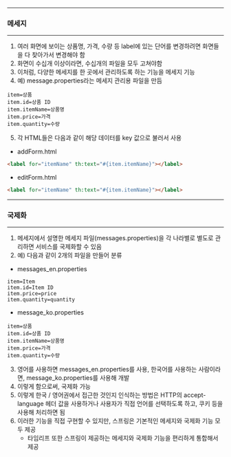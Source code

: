 -----
### 메세지
-----
1. 여러 화면에 보이는 상품명, 가격, 수량 등 label에 있는 단어를 변경하려면 화면들을 다 찾아가서 변경해야 함
2. 화면이 수십개 이상이라면, 수십개의 파일을 모두 고쳐야함
3. 이처럼, 다양한 메세지를 한 곳에서 관리하도록 하는 기능을 메세지 기능
4. 예) message.properties라는 메세지 관리용 파일을 만듬
```properties
item=상품
item.id=상품 ID
item.itemName=상품명
item.price=가격
item.quantity=수량
```

5. 각 HTML들은 다음과 같이 해당 데이터를 key 값으로 불러서 사용
  - addForm.html
```html
<label for="itemName" th:text="#{item.itemName}"></label>
```

  - editForm.html
```html
<label for="itemName" th:text="#{item.itemName}"></label>
```

-----
### 국제화
-----
1. 메세지에서 설명한 메세지 파일(messages.properties)을 각 나라별로 별도로 관리하면 서비스를 국제화할 수 있음
2. 예) 다음과 같이 2개의 파일을 만들어 분류
  - messages_en.properties
```properties
item=Item
item.id=Item ID
item.price=price
item.quantity=quantity
```
  - message_ko.properties
```properties
item=상품
item.id=상품 ID
item.itemName=상품명
item.price=가격
item.quantity=수량
```

3. 영어를 사용하면 messages_en.properties를 사용, 한국어를 사용하는 사람이라면, message_ko.properties를 사용해 개발
4. 이렇게 함으로써, 국제화 가능
5. 이렇게 한국 / 영어권에서 접근한 것인지 인식하는 방법은 HTTP의 accept-language 헤더 값을 사용하거나 사용자가 직접 언어를 선택하도록 하고, 쿠키 등을 사용해 처리하면 됨
6. 이러한 기능을 직접 구현할 수 있지만, 스프링은 기본적인 메세지와 국제화 기능 모두 제공
   - 타임리프 또한 스프링이 제공하는 메세지와 국제화 기능을 편리하게 통합해서 제공
   
